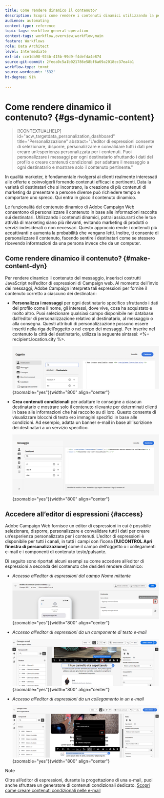 ```yaml
---
title: Come rendere dinamico il contenuto?
description: Scopri come rendere i contenuti dinamici utilizzando la personalizzazione e i contenuti condizionali.
audience: automating
content-type: reference
topic-tags: workflow-general-operation
context-tags: workflow,overview;workflow,main
feature: Workflows
role: Data Architect
level: Intermediate
exl-id: cce1da98-924b-415b-99d9-f4def4a4e874
source-git-commit: 2feea0c5a1b021786e58bf6a69a2018ec37ea4b1
workflow-type: tm+mt
source-wordcount: '532'
ht-degree: 91%

---
```


# Come rendere dinamico il contenuto? {#gs-dynamic-content}

>[!CONTEXTUALHELP]
>id="acw_targetdata_personalization_dashboard"
>title="Personalizzazione"
>abstract="L’editor di espressioni consente di selezionare, disporre, personalizzare e convalidare tutti i dati per creare un’esperienza personalizzata per i contenuti. Puoi personalizzare i messaggi per ogni destinatario sfruttando i dati del profilo e creare contenuti condizionali per adattare il messaggio a ogni destinatario e mostrare solo il contenuto pertinente."

In qualità marketer, è fondamentale rivolgersi ai clienti realmente interessati alle offerte e coinvolgerli fornendo contenuti efficaci e pertinenti. Data la varietà di destinatari che si incontrano, la creazione di più contenuti di marketing da presentare a persone diverse può richiedere tempo e comportare uno spreco. Qui entra in gioco il contenuto dinamico.

Le funzionalità del contenuto dinamico di Adobe Campaign Web consentono di personalizzare il contenuto in base alle informazioni raccolte sui destinatari. Utilizzando i contenuti dinamici, potrai assicurarti che le tue attività di marketing siano più rilevanti, evitando marketing di prodotti o servizi indesiderati o non necessari. Questo approccio rende i contenuti più accattivanti e aumenta la probabilità che vengano letti. Inoltre, ti consente di personalizzare il contenuto, facendo sentire i destinatari come se stessero ricevendo informazioni da una persona invece che da un computer.

## Come rendere dinamico il contenuto? {#make-content-dyn}

Per rendere dinamico il contenuto del messaggio, inserisci costrutti JavaScript nell’editor di espressioni di Campaign web. Al momento dell’invio dei messaggi, Adobe Campaign interpreta tali espressioni per fornire il contenuto corretto a ciascuno dei destinatari:

* **Personalizza i messaggi** per ogni destinatario specifico sfruttando i dati del profilo come il nome, gli interessi, dove vive, cosa ha acquistato e molto altro. Puoi selezionare qualsiasi campo disponibile nel database dall’editor di personalizzazione relativo al destinatario, al messaggio o alla consegna. Questi attributi di personalizzazione possono essere inseriti nella riga dell’oggetto o nel corpo dei messaggi. Per inserire nel contenuto la città del destinatario, utilizza la seguente sintassi: &lt;%= recipient.location.city %>.

  ![](assets/perso-subject-line.png){zoomable="yes"}{width="800" align="center"}

* **Crea contenuti condizionali** per adattare le consegne a ciascun destinatario e mostrare solo il contenuto rilevante per determinati clienti in base alle informazioni che hai raccolto su di loro. Questo consente di visualizzare blocchi di testo e/o immagini specifici in base alle condizioni. Ad esempio, adatta un banner e-mail in base all’iscrizione dei destinatari a un servizio specifico.

  ![](assets/condition-sample.png){zoomable="yes"}{width="800" align="center"}

## Accedere all’editor di espressioni {#access}

Adobe Campaign Web fornisce un editor di espressioni in cui è possibile selezionare, disporre, personalizzare e convalidare tutti i dati per creare un’esperienza personalizzata per i contenuti. L’editor di espressioni è disponibile per tutti i canali, in tutti i campi con l’icona **[!UICONTROL Apri finestra di personalizzazione]** come il campo dell’oggetto o i collegamenti e-mail e i componenti di contenuto testo/pulsante.

Di seguito sono riportati alcuni esempi su come accedere all’editor di espressioni a seconda del contenuto che desideri rendere dinamico:

* *Accesso all’editor di espressioni dal campo Nome mittente*

  ![](assets/expression-editor-access.png){zoomable="yes"}{width="800" align="center"}

* *Accesso all’editor di espressioni da un componente di testo e-mail*

  ![](assets/expression-editor-access-email.png){zoomable="yes"}{width="800" align="center"}

* *Accesso all’editor di espressioni da un collegamento in un e-mail*

  ![](assets/perso-link-insert-icon.png){zoomable="yes"}{width="800" align="center"}

>[!NOTE]
>
>Oltre all’editor di espressioni, durante la progettazione di una e-mail, puoi anche sfruttare un generatore di contenuti condizionali dedicato. [Scopri come creare contenuti condizionali nelle e-mail](conditions.md)
